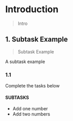 # Introduction

> Intro

## 1. Subtask Example

> Subtask Example

A subtask example

### 1.1

Complete the tasks below

#### SUBTASKS

- Add one number
- Add two numbers
